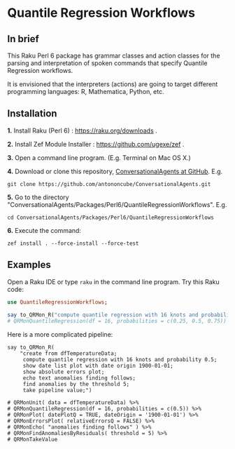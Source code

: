 # Quantile Regression Workflows 

## In brief

This Raku Perl 6 package has grammar classes and action classes for the parsing and
interpretation of spoken commands that specify Quantile Regression workflows.

It is envisioned that the interpreters (actions) are going to target different
programming languages: R, Mathematica, Python, etc.

## Installation

**1.** Install Raku (Perl 6) : https://raku.org/downloads . 

**2.** Install Zef Module Installer : https://github.com/ugexe/zef .

**3.** Open a command line program. (E.g. Terminal on Mac OS X.)

**4.** Download or clone this repository,
[ConversationalAgents at GitHub](https://github.com/antononcube/ConversationalAgents). E.g.

```
git clone https://github.com/antononcube/ConversationalAgents.git
```

**5.** Go to the directory "ConversationalAgents/Packages/Perl6/QuantileRegressionWorkflows". E.g.

```
cd ConversationalAgents/Packages/Perl6/QuantileRegressionWorkflows
```

**6.** Execute the command:
 
```
zef install . --force-install --force-test
```

## Examples

Open a Raku IDE or type `raku` in the command line program. Try this Raku code:

```raku
use QuantileRegressionWorkflows;

say to_QRMon_R("compute quantile regression with 16 knots and probabilities 0.25, 0.5 and 0.75");
# QRMonQuantileRegression(df = 16, probabilities = c(0.25, 0.5, 0.75))
``` 
    
Here is a more complicated pipeline:

```
say to_QRMon_R(
    "create from dfTemperatureData;
     compute quantile regression with 16 knots and probability 0.5;
     show date list plot with date origin 1900-01-01;
     show absolute errors plot;
     echo text anomalies finding follows;
     find anomalies by the threshold 5;
     take pipeline value;")

# QRMonUnit( data = dfTemperatureData) %>%
# QRMonQuantileRegression(df = 16, probabilities = c(0.5)) %>%
# QRMonPlot( datePlotQ = TRUE, dateOrigin = '1900-01-01') %>%
# QRMonErrorsPlot( relativeErrorsQ = FALSE) %>%
# QRMonEcho( "anomalies finding follows" ) %>%
# QRMonFindAnomaliesByResiduals( threshold = 5) %>%
# QRMonTakeValue
```    


